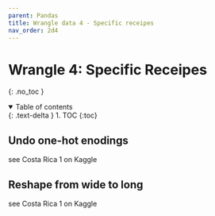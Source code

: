 ```yaml
---
parent: Pandas 
title: Wrangle data 4 - Specific receipes 
nav_order: 2d4 
---
```


# Wrangle 4: Specific Receipes
{: .no_toc } 
<details open markdown="block"> 
  <summary> 
    Table of contents 
  </summary> 
  {: .text-delta } 
1. TOC 
{:toc} 
</details> 

## Undo one-hot enodings
see Costa Rica 1 on Kaggle

## Reshape from wide to long
see Costa Rica 1 on Kaggle
